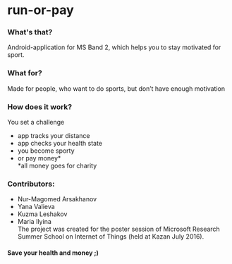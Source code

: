 # run-or-pay
### What's that?
Android-application for MS Band 2, which helps you to stay motivated for sport. 

### What for?
Made for people, who want to do sports, but don’t have enough motivation  

### How does it work?  
You set a challenge  
* app tracks your distance  
* app checks your health state  
* you become sporty  
* or pay money*  
*all money goes for charity  

### Contributors:  
* Nur-Magomed Arsakhanov
* Yana Valieva
* Kuzma Leshakov
* Maria Ilyina  
The project was created for the poster session of Microsoft Research Summer School on Internet of Things (held at Kazan July 2016).  

#### Save your health and money ;)  
